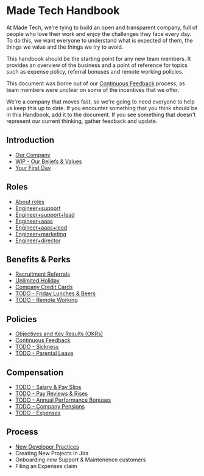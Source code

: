 # Made Tech Handbook

At Made Tech, we're tying to build an open and transparent company, full of people who love their work and enjoy the challenges they face every day. To do this, we want everyone to understand what is expected of them, the things we value and the things we try to avoid.

This handbook should be the starting point for any new team members. It provides an overview of the business and a point of reference for topics such as expense policy, referral bonuses and remote working policies.

This document was borne out of our [Continuous Feedback](policies/continuous_feedback.md) process, as team members were unclear on some of the incentives that we offer.

We're a company that moves fast, so we're going to need everyone to help us keep this up to date. If you encounter something that you think should be in this Handbook, add it to the document. If you see something that doesn't represent our current thinking, gather feedback and update.

Introduction
--
* [Our Company](company/company.md)
* [WIP - Our Beliefs & Values](company/beliefs_and_values.md)
* [Your First Day](company/first_day.md)

Roles
--
* [About roles](roles/README.md)
* [Engineer+support](roles/engineer.md#engineersupport)
* [Engineer+support+lead](roles/engineer.md#engineersupportlead)
* [Engineer+aaas](roles/engineer.md#engineeraaas)
* [Engineer+aaas+lead](roles/engineer.md#engineeraaaslead)
* [Engineer+marketing](roles/engineer.md#engineermarketing)
* [Engineer+director](roles/engineer.md#engineerdirector)

Benefits & Perks
--
* [Recruitment Referrals](benefits/recruitment_referrals.md)
* [Unlimited Holiday](benefits/unlimited_holiday.md)
* [Company Credit Cards](benefits/company_credit_card.md)
* [TODO - Friday Lunches & Beers](benefits/friday_lunch_beers.md)
* [TODO - Remote Working](benefits/remote_working.md)

Policies
--
* [Objectives and Key Results (OKRs)](policies/okrs.md)
* [Continuous Feedback](policies/continuous_feedback.md)
* [TODO - Sickness](policies/sickness.md)
* [TODO - Parental Leave](policies/parental_leave.md)

Compensation
--
* [TODO - Salary & Pay Slips](compensation/salary_pay_slips.md)
* [TODO - Pay Reviews & Rises](compensation/pay_rises.md)
* [TODO - Annual Performance Bonuses](compensation/performance_bonus.md)
* [TODO - Company Pensions](compensation/company_pensions.md)
* [TODO - Expenses](compensation/expenses.md)

Process
--
* [New Developer Practices](process/new_developer_practices.md)
* Creating New Projects in Jira
* Onboarding new Support & Maintenence customers
* Filing an Expenses claim
